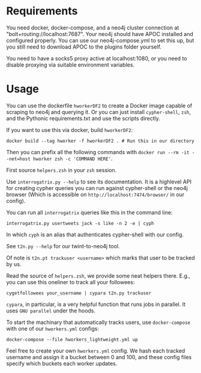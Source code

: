 # Requirements
You need docker, docker-compose, and a neo4j cluster connection at "bolt+routing://localhost:7687". Your neo4j should have APOC installed and configured properly. You can use our neo4j-compose.yml to set this up, but you still need to download APOC to the plugins folder yourself.

You need to have a socks5 proxy active at localhost:1080, or you need to disable proxying via suitable environment variables.

# Usage
You can use the dockerfile `hworkerDF2` to create a Docker image capable of scraping to neo4j and querying it. Or you can just install `cypher-shell`, `zsh`, and the Pythonic requirements.txt and use the scripts directly.

If you want to use this via docker, build `hworkerDF2`:

`docker build --tag hworker -f hworkerDF2 . # Run this in our directory`

Then you can prefix all the following commands with `docker run --rm -it --net=host hworker zsh -c 'COMMAND HERE'`.

First source `helpers.zsh` in your `zsh` session.

Use `interrogatrix.py --help` to see its documentation. It is a highlevel API for creating cypher queries you can run against cypher-shell or the neo4j browser (Which is accessible on `http://localhost:7474/browser/` in our config).

You can run all `interrogatrix` queries like this in the command line:

`interrogatrix.py usertweets jack -s like -n 2 -e | cyph`

In which `cyph` is an alias that authenticates cypher-shell with our config.

See `t2n.py --help` for our twint-to-neo4j tool.

Of note is `t2n.pt trackuser <username>` which marks that user to be tracked by us.

Read the source of `helpers.zsh`, we provide some neat helpers there. E.g., you can use this oneliner to track all your followees:

`cygetfollowees your_username | cypara t2n.py trackuser`

`cypara`, in particular, is a very helpful function that runs jobs in parallel. It uses `GNU parallel` under the hoods.

To start the machinary that automatically tracks users, use `docker-compose` with one of our `hworkers.yml` configs:

`docker-compose --file hworkers_lightweight.yml up`

Feel free to create your own `hworkers.yml` config. We hash each tracked username and assign it a bucket between 0 and 100, and these config files specify which buckets each worker updates.
